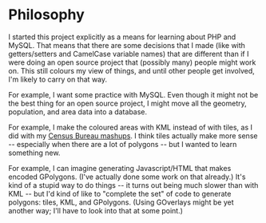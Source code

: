 # Philosophy #

I started this project explicitly as a means for learning about PHP and MySQL.  That means that there are some decisions that I made (like with getters/setters and CamelCase variable names) that are different than if I were doing an open source project that (possibly many) people might work on.  This still colours my view of things, and until other people get involved, I'm likely to carry on that way.

For example, I want some practice with MySQL.  Even though it might not be the best thing for an open source project, I might move all the geometry, population, and area data into a database.

For example, I make the coloured areas with KML instead of with tiles, as I did with my [Census Bureau mashups](http://maps.webfoot.com).  I think tiles actually make more sense -- especially when there are a lot of polygons -- but I wanted to learn something new.

For example, I can imagine generating Javascript/HTML that makes encoded GPolygons.  (I've actually done some work on that already.)  It's kind of a stupid way to do things -- it turns out being much slower than with KML -- but I'd kind of like to "complete the set" of code to generate polygons: tiles, KML, and GPolygons.  (Using GOverlays might be yet another way; I'll have to look into that at some point.)

